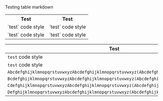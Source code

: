 <!---
nkmcalli/nkmcalli is a ✨ special ✨ repository because its `README.md` (this file) appears on your GitHub profile.
You can click the Preview link to take a look at your changes.
--->

Testing table markdown

<table>
  <tr>
    <th>Test</th>
    <th>Test</th>
  </tr>
  <tr>
    <td markdown="span">`test` code style</td>
    <td>`test` code style</td>
  </tr>
  <tr>
    <td markdown="span">`test` code style</td>
    <td>`test` code style</td>
  </tr>
</table>

|Test|Test|
|-|-|
|`test` code style|`test` code style|
|`test` code style|`test` code style|
|`AbcdefghijklmnopqrstuvwxyzAbcdefghijklmnopqrstuvwxyz(AbcdefghijklmnopqrstuvwxyzAbcdef)`|`AbcdefghijklmnopqrstuvwxyzAbcdefghijklmnopqrstuvwxyz(Abcdefghijklmnopqrstuvwxy)`|
|`BcdefghijklmnopqrstuvwxyzAbcdefghijklmnopqrstuvwxyz(AbcdefghijklmnopqrstuvwxyzAbcdef)`|`AbcdefghijklmnopqrstuvwxyzAbcdefghijklmnopqrstuvwxyz(Abcdefghijklmnopqrstuvwxy)`|
|`CdefghijklmnopqrstuvwxyzAbcdefghijklmnopqrstuvwxyz(AbcdefghijklmnopqrstuvwxyzAbcdef)`|`AbcdefghijklmnopqrstuvwxyzAbcdefghijklmnopqrstuvwxyz(Abcdefghijklmnopqrstuvwxy)`|
|`DefghijklmnopqrstuvwxyzAbcdefghijklmnopqrstuvwxyz(AbcdefghijklmnopqrstuvwxyzAbcdef)`|`AbcdefghijklmnopqrstuvwxyzAbcdefghijklmnopqrstuvwxyz(Abcdefghijklmnopqrstuvwxy)`|
